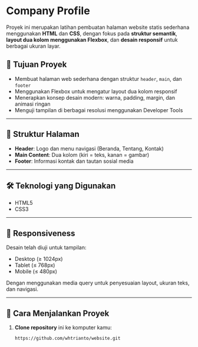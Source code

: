 # Company Profile

Proyek ini merupakan latihan pembuatan halaman website statis sederhana menggunakan **HTML** dan **CSS**, dengan fokus pada **struktur semantik**, **layout dua kolom menggunakan Flexbox**, dan **desain responsif** untuk berbagai ukuran layar.

## 📌 Tujuan Proyek

- Membuat halaman web sederhana dengan struktur `header`, `main`, dan `footer`
- Menggunakan Flexbox untuk mengatur layout dua kolom responsif
- Menerapkan konsep desain modern: warna, padding, margin, dan animasi ringan
- Menguji tampilan di berbagai resolusi menggunakan Developer Tools

---

## 🧱 Struktur Halaman

- **Header**: Logo dan menu navigasi (Beranda, Tentang, Kontak)
- **Main Content**: Dua kolom (kiri = teks, kanan = gambar)
- **Footer**: Informasi kontak dan tautan sosial media

---

## 🛠️ Teknologi yang Digunakan

- HTML5
- CSS3

---

## 📱 Responsiveness

Desain telah diuji untuk tampilan:
- Desktop (≥ 1024px)
- Tablet (≤ 768px)
- Mobile (≤ 480px)

Dengan menggunakan media query untuk penyesuaian layout, ukuran teks, dan navigasi.

---

## 🚀 Cara Menjalankan Proyek

1. **Clone repository** ini ke komputer kamu:
   ```bash
   https://github.com/whtrianto/website.git
